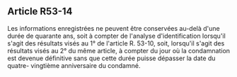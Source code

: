 Article R53-14
----
Les informations enregistrées ne peuvent être conservées au-delà d'une durée de
quarante ans, soit à compter de l'analyse d'identification lorsqu'il s'agit des
résultats visés au 1° de l'article R. 53-10, soit, lorsqu'il s'agit des
résultats visés au 2° du même article, à compter du jour où la condamnation est
devenue définitive sans que cette durée puisse dépasser la date du quatre-
vingtième anniversaire du condamné.

